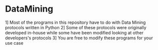 # DataMining

1] Most of the programs in this repository have to do with Data Mining protocols written in Python
2] Some of these protocols were originally developed in-house while some have been modified looking at other developers's 
   protocols
3] You are free to modify these programs for your use case
